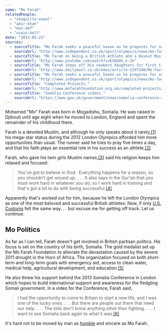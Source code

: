 ```yaml
---
name: "Mo Farah"
relatedPeople:
  - "shaquille-oneal"
  - "amir-khan"
  - "mos-def"
  - "usain-bolt"
date: "2013-05-23"
sources:
  - sourceTitle: "Mo Farah seeks a peaceful haven as he prepares for second date with Olympic destiny."
    sourceUrl: "http://www.independent.co.uk/sport/olympics/news/mo-farah-seeks-a-peaceful-haven-as-he-prepares-for-second-date-with-olympic-destiny-8031603.html"
  - sourceTitle: "Mo Farah on being a British Athlete and a Devout Muslim."
    sourceUrl: "http://www.youtube.com/watch?v=ESKb0h_e-2k"
  - sourceTitle: "Mo Farah shows off his newborn daughters for first time."
    sourceUrl: "http://www.dailymail.co.uk/news/article-2197340/Mo-Farah-shows-newborn-daughters-time.html"
  - sourceTitle: "Mo Farah seeks a peaceful haven as he prepares for second date with Olympic destiny."
    sourceUrl: "http://www.independent.co.uk/sport/olympics/news/mo-farah-seeks-a-peaceful-haven-as-he-prepares-for-second-date-with-olympic-destiny-8031603.html"
  - sourceTitle: "Completed Projects."
    sourceUrl: "http://www.mofarahfoundation.org.uk/completed-projects/"
  - sourceTitle: "Somalia Conference videos."
    sourceUrl: "https://www.gov.uk/government/news/somalia-conference-videos"
---
```


Mohamed "Mo" Farah was born in Mogadishu, Somalia. He was raised in Djibouti until age eight when he moved to London, England and spent the remainder of his childhood there.

Farah is a devoted Muslim, and although he only speaks about it rarely,<a class="source-citation" href="http://www.independent.co.uk/sport/olympics/news/mo-farah-seeks-a-peaceful-haven-as-he-prepares-for-second-date-with-olympic-destiny-8031603.html" title="Mo Farah seeks a peaceful haven as he prepares for second date with Olympic destiny.">[1]</a> his mega-star status during the 2012 London Olympics afforded him more opportunities than usual. The runner said he tries to pray five times a day, and that his faith plays an essential role in his success as an athlete.<a class="source-citation" href="http://www.youtube.com/watch?v=ESKb0h_e-2k" title="Mo Farah on being a British Athlete and a Devout Muslim.">[2]</a>

Farah, who gave his twin girls Muslim names,<a class="source-citation" href="http://www.dailymail.co.uk/news/article-2197340/Mo-Farah-shows-newborn-daughters-time.html" title="Mo Farah shows off his newborn daughters for first time.">[3]</a> said his religion keeps him relaxed and focused:

>You've got to believe in God.  Everything happens for a reason, so you shouldn't get wound up. . . . It also says in the Qur'an that you must work hard in whatever you do, so I work hard in training and that's got a lot to do with being successful.<a class="source-citation" href="http://www.independent.co.uk/sport/olympics/news/mo-farah-seeks-a-peaceful-haven-as-he-prepares-for-second-date-with-olympic-destiny-8031603.html" title="Mo Farah seeks a peaceful haven as he prepares for second date with Olympic destiny.">[4]</a>

Apparently that's worked out for him, because he left the London Olympics as one of the most beloved and successful British athletes. Now, if only [U.S. Customs](http://news.sky.com/story/1031513/olympic-hero-mo-held-in-us-terror-blunder) felt the same way. . . but excuse me for getting off track. Let us continue.


## Mo Politics

As far as I can tell, Farah doesn't get involved in British partisan politics. His focus is set on the country of his birth, Somalia. The gold medalist set up the Mo Farah Foundation to alleviate the devastation caused by the severe 2011 drought in the Horn of Africa. The organization focused on both short-term and long-term goals with emergency aid, access to clean water, medical help, agricultural development, and education.<a class="source-citation" href="http://www.mofarahfoundation.org.uk/completed-projects/" title="Completed Projects.">[5]</a>

He also threw his support behind the 2013 Somalia Conference in London which hopes to build international support and awareness for the fledgling Somali government. In a video for the Conference, Farah said,

>I had the opportunity to come to Britain to start a new life, and I was one of the lucky ones. . . . But there are people out there that need our help. . . . The kids don't know anything other than fighting. . . . I want to see Somalia back again to what it was.<a class="source-citation" href="https://www.gov.uk/government/news/somalia-conference-videos" title="Somalia Conference videos.">[6]</a>

It's hard not to be moved by man as [humble](http://www.guardian.co.uk/commentisfree/2013/feb/26/mo-farah-run-before) and sincere as Mo Farah.